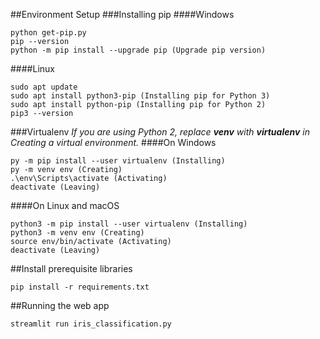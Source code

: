##Environment Setup
###Installing pip
####Windows
```
python get-pip.py
pip --version
python -m pip install --upgrade pip (Upgrade pip version)
```
####Linux
```
sudo apt update
sudo apt install python3-pip (Installing pip for Python 3)
sudo apt install python-pip (Installing pip for Python 2)
pip3 --version
```
###Virtualenv
*If you are using Python 2, replace **venv** with **virtualenv** in Creating a virtual environment.*
####On Windows
```
py -m pip install --user virtualenv (Installing)
py -m venv env (Creating)
.\env\Scripts\activate (Activating)
deactivate (Leaving)
```
####On Linux and macOS
```
python3 -m pip install --user virtualenv (Installing)
python3 -m venv env (Creating)
source env/bin/activate (Activating)
deactivate (Leaving)
```

##Install prerequisite libraries
```
pip install -r requirements.txt
``` 

##Running the web app
```
streamlit run iris_classification.py
```
